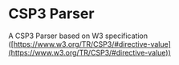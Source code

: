 # CSP3 Parser
A CSP3 Parser based on W3 specification ([https://www.w3.org/TR/CSP3/#directive-value](https://www.w3.org/TR/CSP3/#directive-value))